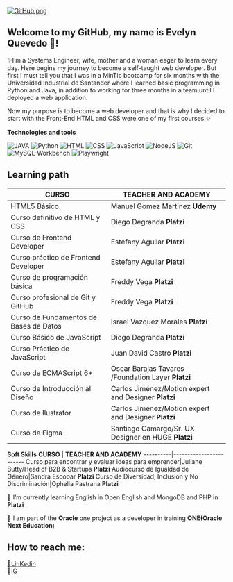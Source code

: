 [![GitHub.png](https://i.postimg.cc/x831w8x7/GitHub.png)](https://postimg.cc/V05wMfcB)
## Welcome to my GitHub, my name is Evelyn Quevedo 👋!



<!--
**EvelynDevia29/EvelynDevia29** is a ✨ _special_ ✨ repository because its `README.md` (this file) appears on your GitHub profile.

Here are some ideas to get you started:

- 🔭 I’m currently working on ...
- 🌱 I’m currently learning ...
- 👯 I’m looking to collaborate on ...
- 🤔 I’m looking for help with ...
- 💬 Ask me about ...
- 📫 How to reach me: ...
- 😄 Pronouns: ...
- ⚡ Fun fact: ...
-->
✨I’m a Systems Engineer, wife, mother and a woman eager to learn every day. Here begins my journey to become a self-taught web developer. But first I must tell you that I was in a MinTic bootcamp for six months with the Universidad Industrial de Santander where I learned basic programming in Python and Java, in addition to working for three months in a team until I deployed a web application.

Now my purpose is to become a web developer and that is why I decided to start with the Front-End HTML and CSS were one of my first courses.✨

__Technologies and tools__

![JAVA](https://img.shields.io/badge/-JAVA-red)
![Python](https://img.shields.io/badge/-Python-green)
![HTML](https://img.shields.io/badge/HTML5-orange)
![CSS](https://img.shields.io/badge/CSS-green)
![JavaScript](https://img.shields.io/badge/JavaScript-yellow)
![NodeJS](https://img.shields.io/badge/NodeJS-yellow)
![Git](https://img.shields.io/badge/Git-green)
![MySQL-Workbench](https://img.shields.io/badge/MySQL-Workbench-blue)
![Playwright](https://img.shields.io/badge/-Playwright-green)


## __Learning path__


**CURSO** | **TEACHER AND ACADEMY**
----------|------------------------
HTML5 Básico|Manuel Gomez Martinez **Udemy**
Curso definitivo de HTML y CSS|Diego Degranda **Platzi**
Curso de Frontend Developer|Estefany Aguilar **Platzi**
Curso práctico de Frontend Developer|Estefany Aguilar **Platzi**
Curso de programación básica|Freddy Vega **Platzi**
Curso profesional de Git y GitHub|Freddy Vega **Platzi**
Curso de Fundamentos de Bases de Datos|Israel Vázquez Morales **Platzi**
Curso Básico de JavaScript|Diego Degranda **Platzi**
Curso Práctico de JavaScript|Juan David Castro **Platzi**
Curso de ECMAScript 6+|Oscar Barajas Tavares /Foundation Layer **Platzi**
Curso de Introducción al Diseño|Carlos Jiménez/Motion expert and Designer **Platzi**
Curso de Ilustrator|Carlos Jiménez/Motion expert and Designer **Platzi**
Curso de Figma|Santiago Camargo/Sr. UX Designer en HUGE **Platzi**


__Soft Skills__
**CURSO** | **TEACHER AND ACADEMY**
----------|------------------------
Curso para encontrar y evaluar ideas para emprender|Juliane Butty/Head of B2B & Startups **Platzi**
Audiocurso de Igualdad de Género|Sandra Escobar **Platzi**
Curso de Diversidad, Inclusión y No Discriminación|Ophelia Pastrana **Platzi**


🌱 I’m currently learning English in Open English and MongoDB and PHP in **Platzi**

🌱 I am part of the **Oracle** one project as a developer in training **ONE(Oracle Next Education**)

## __How to reach me:__

[🔗LinKedin](https://www.linkedin.com/in/evelyn-quevedo-devia-a9472989/)  
[🔗IG](https://www.instagram.com/evelyn_quevedo/) 
